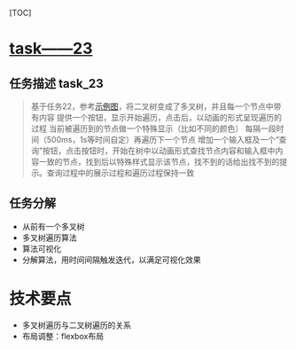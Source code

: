 ﻿[TOC]

# [task——23](http://ife.baidu.com/task/detail?taskId=23)
## 任务描述 task_23
 
>    基于任务22，参考[示例图](http://7xrp04.com1.z0.glb.clouddn.com/task_2_23_1.jpg)，将二叉树变成了多叉树，并且每一个节点中带有内容
>    提供一个按钮，显示开始遍历，点击后，以动画的形式呈现遍历的过程
>    当前被遍历到的节点做一个特殊显示（比如不同的颜色）
>    每隔一段时间（500ms，1s等时间自定）再遍历下一个节点
>    增加一个输入框及一个“查询”按钮，点击按钮时，开始在树中以动画形式查找节点内容和输入框中内容一致的节点，找到后以特殊样式显示该节点，找不到的话给出找不到的提示。查询过程中的展示过程和遍历过程保持一致




## 任务分解
* 从前有一个多叉树
* 多叉树遍历算法
* 算法可视化
* 分解算法，用时间间隔触发迭代，以满足可视化效果

# 技术要点
* 多叉树遍历与二叉树遍历的关系
* 布局调整：flexbox布局


